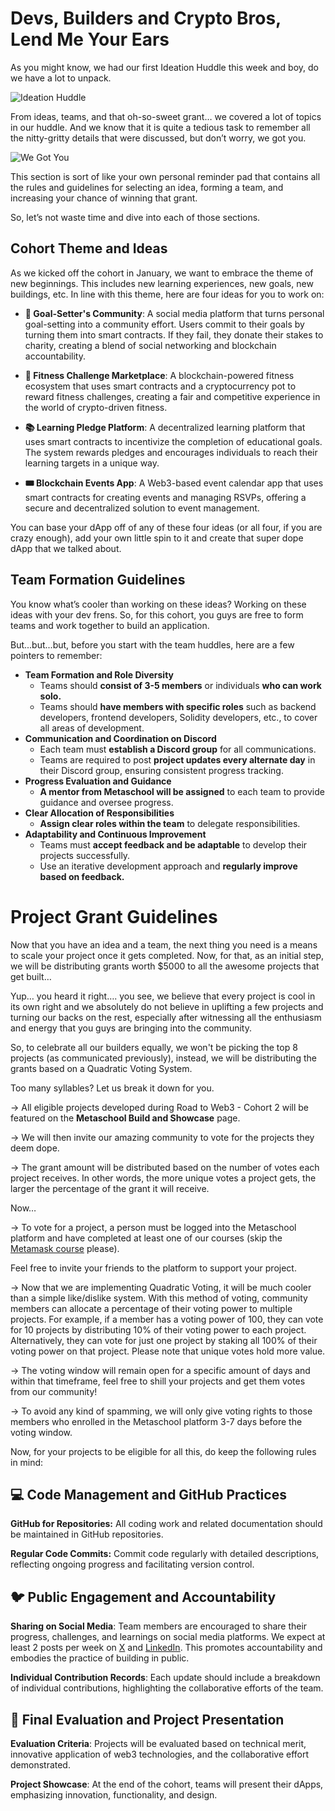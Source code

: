 # Devs, Builders and Crypto Bros, Lend Me Your Ears

As you might know, we had our first Ideation Huddle this week and boy, do we have a lot to unpack.

![Ideation Huddle](https://media2.giphy.com/media/4xWGyVKoXqg2eVCiq9/giphy.gif?cid=7941fdc6xejjo8qtk0kjdyhg3e4mjjk5dtueury7tebu9nhm&ep=v1_gifs_search&rid=giphy.gif&ct=g)

From ideas, teams, and that oh-so-sweet grant… we covered a lot of topics in our huddle.
And we know that it is quite a tedious task to remember all the nitty-gritty details that were discussed, but don’t worry, we got you.

![We Got You](https://media3.giphy.com/media/eOx6DGR0KVz1Xo9Vz5/giphy.gif?cid=7941fdc638lcr8aeslrc2p3qkgrggnbxi3faj4o56a52hews&ep=v1_gifs_search&rid=giphy.gif&ct=g)

This section is sort of like your own personal reminder pad that contains all the rules and guidelines for selecting an idea, forming a team, and increasing your chance of winning that grant.

So, let’s not waste time and dive into each of those sections.

## Cohort Theme and Ideas

As we kicked off the cohort in January, we want to embrace the theme of new beginnings. This includes new learning experiences, new goals, new buildings, etc. In line with this theme, here are four ideas for you to work on:

- **🏅 Goal-Setter's Community**: A social media platform that turns personal goal-setting into a community effort. Users commit to their goals by turning them into smart contracts. If they fail, they donate their stakes to charity, creating a blend of social networking and blockchain accountability.

- **💪 Fitness Challenge Marketplace**: A blockchain-powered fitness ecosystem that uses smart contracts and a cryptocurrency pot to reward fitness challenges, creating a fair and competitive experience in the world of crypto-driven fitness.

- **📚 Learning Pledge Platform**: A decentralized learning platform that uses smart contracts to incentivize the completion of educational goals. The system rewards pledges and encourages individuals to reach their learning targets in a unique way.

- **🎟️ Blockchain Events App**: A Web3-based event calendar app that uses smart contracts for creating events and managing RSVPs, offering a secure and decentralized solution to event management.

You can base your dApp off of any of these four ideas (or all four, if you are crazy enough), add your own little spin to it and create that super dope dApp that we talked about.

## Team Formation Guidelines

You know what’s cooler than working on these ideas? Working on these ideas with your dev frens. So, for this cohort, you guys are free to form teams and work together to build an application.

But...but...but, before you start with the team huddles, here are a few pointers to remember:

- **Team Formation and Role Diversity**
    - Teams should **consist of 3-5 members** or individuals **who can work solo.**
    - Teams should **have members with specific roles** such as backend developers, frontend developers, Solidity developers, etc., to cover all areas of development.
- **Communication and Coordination on Discord**
    - Each team must **establish a Discord group** for all communications.
    - Teams are required to post **project updates every alternate day** in their Discord group, ensuring consistent progress tracking.
- **Progress Evaluation and Guidance**
    - **A mentor from Metaschool will be assigned** to each team to provide guidance and oversee progress.
- **Clear Allocation of Responsibilities**
    - **Assign clear roles within the team** to delegate responsibilities.
- **Adaptability and Continuous Improvement**
    - Teams must **accept feedback and be adaptable** to develop their projects successfully.
    - Use an iterative development approach and **regularly improve based on feedback.**

# Project Grant Guidelines

Now that you have an idea and a team, the next thing you need is a means to scale your project once it gets completed. Now, for that, as an initial step, we will be distributing grants worth $5000 to all the awesome projects that get built…

Yup… you heard it right…. you see, we believe that every project is cool in its own right and we absolutely do not believe in uplifting a few projects and turning our backs on the rest, especially after witnessing all the enthusiasm and energy that you guys are bringing into the community.

So, to celebrate all our builders equally, we won't be picking the top 8 projects (as communicated previously), instead, we will be distributing the grants based on a Quadratic Voting System.

Too many syllables? Let us break it down for you.

→ All eligible projects developed during Road to Web3 - Cohort 2 will be featured on the **Metaschool Build and Showcase** page.

→ We will then invite our amazing community to vote for the projects they deem dope.

→ The grant amount will be distributed based on the number of votes each project receives. In other words, the more unique votes a project gets, the larger the percentage of the grant it will receive.

Now…

→ To vote for a project, a person must be logged into the Metaschool platform and have completed at least one of our courses (skip the [Metamask course](https://metaschool.so/courses/understand-and-setup-metamask-account) please).

Feel free to invite your friends to the platform to support your project.

→ Now that we are implementing Quadratic Voting, it will be much cooler than a simple like/dislike system. With this method of voting, community members can allocate a percentage of their voting power to multiple projects. For example, if a member has a voting power of 100, they can vote for 10 projects by distributing 10% of their voting power to each project. Alternatively, they can vote for just one project by staking all 100% of their voting power on that project. Please note that unique votes hold more value.

→ The voting window will remain open for a specific amount of days and within that timeframe, feel free to shill your projects and get them votes from our community!

→ To avoid any kind of spamming, we will only give voting rights to those members who enrolled in the Metaschool platform 3-7 days before the voting window.

Now, for your projects to be eligible for all this, do keep the following rules in mind:

## 💻 Code Management and GitHub Practices

**GitHub for Repositories:** All coding work and related documentation should be maintained in GitHub repositories.

**Regular Code Commits:** Commit code regularly with detailed descriptions, reflecting ongoing progress and facilitating version control.

## 🐦 Public Engagement and Accountability

**Sharing on Social Media**: Team members are encouraged to share their progress, challenges, and learnings on social media platforms. We expect at least 2 posts per week on [X](https://twitter.com/0xmetaschool) and [LinkedIn](https://www.linkedin.com/company/0xmetaschool/). This promotes accountability and embodies the practice of building in public.

**Individual Contribution Records**: Each update should include a breakdown of individual contributions, highlighting the collaborative efforts of the team.

## 🏁 Final Evaluation and Project Presentation

**Evaluation Criteria**: Projects will be evaluated based on technical merit, innovative application of web3 technologies, and the collaborative effort demonstrated.

**Project Showcase**: At the end of the cohort, teams will present their dApps, emphasizing innovation, functionality, and design. 